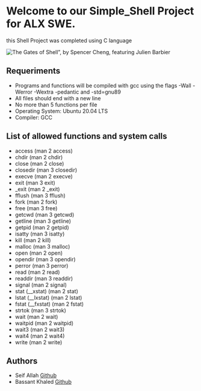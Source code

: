 # Welcome to our Simple_Shell Project for ALX SWE.

this Shell Project was completed using C language

![The Gates of Shell”, by Spencer Cheng, featuring Julien Barbier](https://github.com/Xmerlin7/simple_shell/assets/136097724/0c59f38d-ca2c-4eda-ab4e-564c3c18e63f)

## Requeriments

- Programs and functions will be compiled with gcc using the flags -Wall -Werror -Wextra -pedantic and -std=gnu89
- All files should end with a new line
- No more than 5 functions per file
- Operating System: Ubuntu 20.04 LTS
- Compiler: GCC

## List of allowed functions and system calls

- access (man 2 access)
- chdir (man 2 chdir)
- close (man 2 close)
- closedir (man 3 closedir)
- execve (man 2 execve)
- exit (man 3 exit)
- _exit (man 2 _exit)
- fflush (man 3 fflush)
- fork (man 2 fork)
- free (man 3 free)
- getcwd (man 3 getcwd)
- getline (man 3 getline)
- getpid (man 2 getpid)
- isatty (man 3 isatty)
- kill (man 2 kill)
- malloc (man 3 malloc)
- open (man 2 open)
- opendir (man 3 opendir)
- perror (man 3 perror)
- read (man 2 read)
- readdir (man 3 readdir)
- signal (man 2 signal)
- stat (__xstat) (man 2 stat)
- lstat (__lxstat) (man 2 lstat)
- fstat (__fxstat) (man 2 fstat)
- strtok (man 3 strtok)
- wait (man 2 wait)
- waitpid (man 2 waitpid)
- wait3 (man 2 wait3)
- wait4 (man 2 wait4)
- write (man 2 write)

## Authors
- Seif Allah [Github](https://github.com/Xmerlin7)
- Bassant Khaled [Github](https://github.com/BassantKhaled259)
